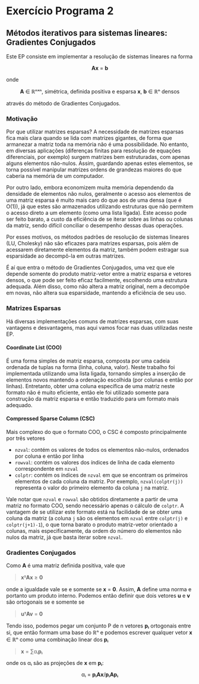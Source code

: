 # Exercício Programa 2
## Métodos iterativos para sistemas lineares: Gradientes Conjugados

Este EP consiste em implementar a resolução de sistemas lineares na forma


<p align="center"> <b>Ax</b> = <b>b</b> </p>

onde
<p align="center">
<b>A</b> ∈ ℝⁿˣⁿ, simétrica, definida positiva e esparsa  
<b>x</b>, <b>b</b> ∈ ℝⁿ densos

</p>
através do método de Gradientes Conjugados.

### Motivação
Por que utilizar matrizes esparsas?
A necessidade de matrizes esparsas fica mais clara quando se lida com matrizes gigantes,
de forma que armanezar a matriz toda na memória não é uma possibilidade. No entanto,
em diversas aplicações (diferenças finitas para resolução de equações diferenciais, por exemplo)
surgem matrizes bem estruturadas, com apenas alguns elementos não-nulos. Assim, guardando
apenas estes elementos, se torna possível manipular matrizes ordens de grandezas maiores
do que caberia na memória de um computador.

Por outro lado, embora economizem muita memória dependendo da densidade de elementos
não nulos, geralmente o acesso aos elementos de uma matriz esparsa é muito mais caro do que aos
de uma densa (que é O(1)), já que estes são armazenados utilizando estruturas que não
permitem o acesso direto a um elemento (como uma lista ligada). Este acesso pode ser
feito barato, a custo da eficiência de se iterar sobre as linhas ou colunas da matriz,
sendo difícil conciliar o desempenho dessas duas operações.

Por esses motivos, os métodos padrões de resolução de sistemas lineares (LU, Cholesky)
não são eficazes para matrizes esparsas, pois além de acessarem diretamente elementos
da matriz, também podem estragar sua esparsidade ao decompô-la em outras matrizes.

É aí que entra o método de Gradientes Conjugados, uma vez que ele depende somente do
produto matriz-vetor entre a matriz esparsa e vetores densos, o que pode ser feito
eficaz facilmente, escolhendo uma estrutura adequada. Além disso, como não altera
a matriz original, nem a decompõe em novas, não altera sua esparsidade, mantendo
a eficiência de seu uso.

### Matrizes Esparsas
Há diversas implementações comuns de matrizes esparsas, com suas vantagens e desvantagens,
mas aqui vamos focar nas duas utilizadas neste EP.

#### Coordinate List (COO)
É uma forma simples de matriz esparsa, composta por uma cadeia ordenada de tuplas na forma
(linha, coluna, valor). Neste trabalho foi implementada utilizando uma lista ligada,
tornando simples a inserção de elementos novos mantendo a ordenação escolhida (por colunas
e então por linhas).
Entretanto, obter uma coluna específica de uma matriz neste formato não é muito eficiente,
então ele foi utilizado somente para construção da matriz esparsa e então traduzido
para um formato mais adequado.

#### Compressed Sparse Column (CSC)
Mais complexo do que o formato COO, o CSC é composto principalmente por três vetores

* `nzval`: contém os valores de todos os elementos não-nulos, ordenados por
coluna e então por linha
* `rowval`: contém os valores dos índices de linha de cada elemento correspondente em `nzval`
* `colptr`: contém os índices de `nzval` em que se encontram os primeiros elementos de cada coluna da matriz. Por exemplo, `nzval(colptr(j))` representa
o valor do primeiro elemento da coluna `j` na matriz.

Vale notar que `nzval` e `rowval` são obtidos diretamente a partir de uma matriz no formato COO, sendo necessário apenas o cálculo de `colptr`.
A vantagem de se utilizar este formato está na facilidade de se obter uma coluna da matriz (a coluna `j` são os elementos em `nzval` entre `colptr(j)` e `colptr(j+1)-1`), o que torna barato o produto matriz-vetor orientado a colunas, mais especificamente, da ordem do número do elementos não nulos da matriz, já que basta iterar sobre `nzval`.

### Gradientes Conjugados
Como **A** é uma matriz definida positiva, vale que

> **xᵀAx** ≥ **0**  

onde a igualdade vale se e somente se **x** = **0**.
Assim, **A** define uma norma e portanto um produto interno.
Podemos então definir que dois vetores **u** e **v** são ortogonais se e somente se

> **uᵀAv** = **0**

Tendo isso, podemos pegar um conjunto P de n vetores **pᵢ** ortogonais entre si, que então formam uma base do ℝⁿ e podemos escrever qualquer vetor **x** ∈ ℝⁿ como uma combinação linear dos **pᵢ**

> **x** = ∑αᵢ**pᵢ**

onde os αᵢ são as projeções de **x** em **pᵢ**:

<p align="center"> αᵢ = <b>pᵢAx</b>/<b>pᵢApᵢ</b> </p>
